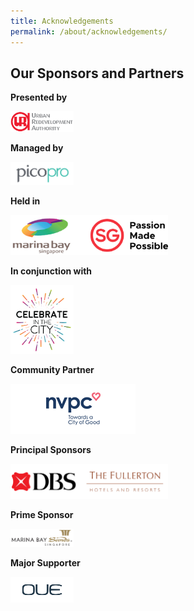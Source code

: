 ```yaml
---
title: Acknowledgements
permalink: /about/acknowledgements/
---
```

## Our Sponsors and Partners

**Presented by**
<div style="width:20%"><a href="https://www.google.com"><img src="/images/logos/uralogo.png" alt="URA" /></a></div>

**Managed by**
<div style="width:20%"><a href="https://www.google.com"><img src="/images/logos/pico.png" alt="pico" /></a></div>

**Held in**
<div style="width:50%"><a href="https://www.google.com"><img src="/images/logos/marina-sg-passion.png" alt="marina-sg-passion" /></a></div>

**In conjunction with**

<div style="width:20%"><a href="https://www.google.com"><img src="/images/logos/citc.jpg" alt="celebrate-in-the-city" /></a></div>

**Community Partner**

<div style="width:50%"><a href="https://www.google.com"><img src="/images/logos/NVPC.png" alt="NVPC" /></a></div>

**Principal Sponsors**

<div style="width:50%"><a href="https://www.google.com"><img src="/images/logos/dbs-fullerton.png" alt="dbs-fullerton" /></a></div>

**Prime Sponsor**

<div style="width:20%"><a href="https://www.google.com"><img src="/images/logos/mbs.png" alt="marina bay sands" /></a></div>
</div>

**Major Supporter**

<div style="width:20%"><a href="https://www.google.com"><img src="/images/logos/OUE.png" alt="OUE" /></a></div>
